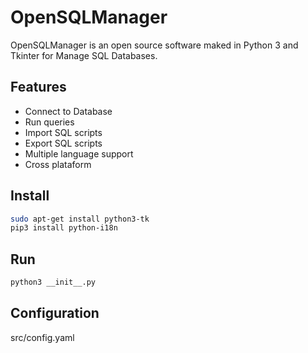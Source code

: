 # OpenSQLManager

OpenSQLManager is an open source software maked in Python 3 and Tkinter for Manage SQL Databases.

## Features
* Connect to Database
* Run queries
* Import SQL scripts
* Export SQL scripts
* Multiple language support
* Cross plataform

## Install
```bash
sudo apt-get install python3-tk
pip3 install python-i18n
```

## Run
```bash
python3 __init__.py
```

## Configuration
src/config.yaml
